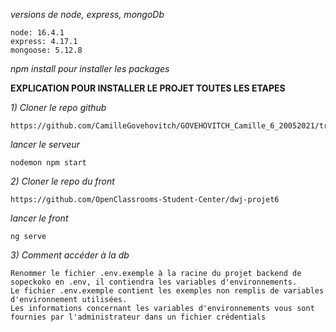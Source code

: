 *versions de node, express, mongoDb*

    node: 16.4.1
    express: 4.17.1
    mongoose: 5.12.8

*npm install pour installer les packages*

**EXPLICATION POUR INSTALLER LE PROJET TOUTES LES ETAPES**

*1) Cloner le repo github*

    https://github.com/CamilleGovehovitch/GOVEHOVITCH_Camille_6_20052021/tree/master

*lancer le serveur*
    
    nodemon npm start

*2) Cloner le repo du front*

    https://github.com/OpenClassrooms-Student-Center/dwj-projet6

*lancer le front*

    ng serve

*3) Comment accéder à la db*
        
    Renommer le fichier .env.exemple à la racine du projet backend de sopeckoko en .env, il contiendra les variables d'environnements.
    Le fichier .env.exemple contient les exemples non remplis de variables d'environnement utilisées.
    Les informations concernant les variables d'environnements vous sont fournies par l'administrateur dans un fichier crédentials